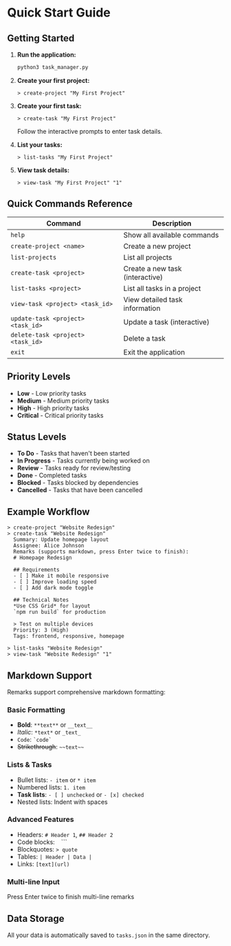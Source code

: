 # Quick Start Guide

## Getting Started

1. **Run the application:**
   ```bash
   python3 task_manager.py
   ```

2. **Create your first project:**
   ```
   > create-project "My First Project"
   ```

3. **Create your first task:**
   ```
   > create-task "My First Project"
   ```
   Follow the interactive prompts to enter task details.

4. **List your tasks:**
   ```
   > list-tasks "My First Project"
   ```

5. **View task details:**
   ```
   > view-task "My First Project" "1"
   ```

## Quick Commands Reference

| Command | Description |
|---------|-------------|
| `help` | Show all available commands |
| `create-project <name>` | Create a new project |
| `list-projects` | List all projects |
| `create-task <project>` | Create a new task (interactive) |
| `list-tasks <project>` | List all tasks in a project |
| `view-task <project> <task_id>` | View detailed task information |
| `update-task <project> <task_id>` | Update a task (interactive) |
| `delete-task <project> <task_id>` | Delete a task |
| `exit` | Exit the application |

## Priority Levels
- **Low** - Low priority tasks
- **Medium** - Medium priority tasks
- **High** - High priority tasks
- **Critical** - Critical priority tasks

## Status Levels
- **To Do** - Tasks that haven't been started
- **In Progress** - Tasks currently being worked on
- **Review** - Tasks ready for review/testing
- **Done** - Completed tasks
- **Blocked** - Tasks blocked by dependencies
- **Cancelled** - Tasks that have been cancelled

## Example Workflow

```
> create-project "Website Redesign"
> create-task "Website Redesign"
  Summary: Update homepage layout
  Assignee: Alice Johnson
  Remarks (supports markdown, press Enter twice to finish):
  # Homepage Redesign
  
  ## Requirements
  - [ ] Make it mobile responsive
  - [ ] Improve loading speed
  - [ ] Add dark mode toggle
  
  ## Technical Notes
  *Use CSS Grid* for layout
  `npm run build` for production
  
  > Test on multiple devices
  Priority: 3 (High)
  Tags: frontend, responsive, homepage

> list-tasks "Website Redesign"
> view-task "Website Redesign" "1"
```

## Markdown Support
Remarks support comprehensive markdown formatting:

### Basic Formatting
- **Bold**: `**text**` or `__text__`
- *Italic*: `*text*` or `_text_`
- `Code`: `` `code` ``
- ~~Strikethrough~~: `~~text~~`

### Lists & Tasks
- Bullet lists: `- item` or `* item`
- Numbered lists: `1. item`
- **Task lists**: `- [ ] unchecked` or `- [x] checked`
- Nested lists: Indent with spaces

### Advanced Features
- Headers: `# Header 1`, `## Header 2`
- Code blocks: ``` ``` ```
- Blockquotes: `> quote`
- Tables: `| Header | Data |`
- Links: `[text](url)`

### Multi-line Input
Press Enter twice to finish multi-line remarks

## Data Storage
All your data is automatically saved to `tasks.json` in the same directory.
